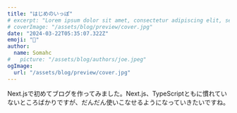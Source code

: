 ```yaml
---
title: "はじめのいっぽ"
# excerpt: "Lorem ipsum dolor sit amet, consectetur adipiscing elit, sed do eiusmod tempor incididunt ut labore et dolore magna aliqua. Praesent elementum facilisis leo vel fringilla est ullamcorper eget. At imperdiet dui accumsan sit amet nulla facilities morbi tempus."
# coverImage: "/assets/blog/preview/cover.jpg"
date: "2024-03-22T05:35:07.322Z"
emoji: "👋"
author:
  name: Somahc
#   picture: "/assets/blog/authors/joe.jpeg"
ogImage:
  url: "/assets/blog/preview/cover.jpg"
---
```


Next.jsで初めてブログを作ってみました。Next.js、TypeScriptともに慣れていないところばかりですが、だんだん使いこなせるようになっていきたいですね。